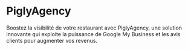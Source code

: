 # PiglyAgency
Boostez la visibilité de votre restaurant avec PiglyAgency, une solution innovante qui exploite la puissance de Google My Business et les avis clients pour augmenter vos revenus.
